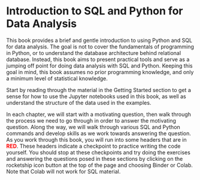 # Introduction to SQL and Python for Data Analysis

This book provides a brief and gentle introduction to using Python and SQL for data analysis. The goal is not to cover the fundamentals of programming in Python, or to understand the database architecture behind relational database. Instead, this book aims to present practical tools and serve as a jumping off point for doing data analysis with SQL and Python. Keeping this goal in mind, this book assumes no prior programming knowledge, and only a minimum level of statistical knowledge.

Start by reading through the material in the Getting Started section to get a sense for how to use the Jupyter notebooks used in this book, as well as understand the structure of the data used in the examples.  

In each chapter, we will start with a motivating question, then walk through the process we need to go through in order to answer the motivating question. Along the way, we will walk through various SQL and Python commands and develop skills as we work towards answering the question. As you work through this book, you will run into some headers that are in **<span style="color:red">RED</span>**. These headers indicate a checkpoint to practice writing the code yourself. You should stop at these checkpoints and try doing the exercises and answering the questions posed in these sections by clicking on the rocketship icon button at the top of the page and choosing Binder or Colab. Note that Colab will not work for SQL material.

```{tableofcontents}
```
